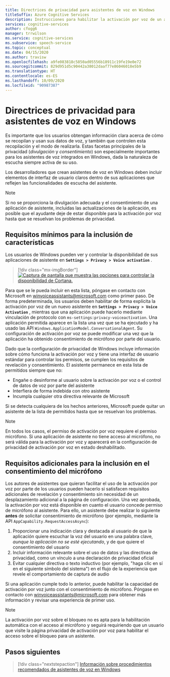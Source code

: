 ```yaml
---
title: Directrices de privacidad para asistentes de voz en Windows
titleSuffix: Azure Cognitive Services
description: Instrucciones para habilitar la activación por voz de un agente de voz de forma predeterminada.
services: cognitive-services
author: cfogg6
manager: trrwilson
ms.service: cognitive-services
ms.subservice: speech-service
ms.topic: conceptual
ms.date: 04/15/2020
ms.author: travisw
ms.openlocfilehash: a9fe083818c5850ad05556b18911c19fe19e0e72
ms.sourcegitcommit: 829d951d5c90442a38012daaf77e86046018e5b9
ms.translationtype: HT
ms.contentlocale: es-ES
ms.lasthandoff: 10/09/2020
ms.locfileid: "90987387"
---
```

# <a name="privacy-guidelines-for-voice-assistants-on-windows"></a>Directrices de privacidad para asistentes de voz en Windows

Es importante que los usuarios obtengan información clara acerca de cómo se recopilan y usan sus datos de voz, y también que controlen esta recopilación y el modo de realizarla. Estas facetas principales de la privacidad (*divulgación* y *consentimiento*) son especialmente importantes para los asistentes de voz integrados en Windows, dada la naturaleza de escucha siempre activa de su uso.

Los desarrolladores que crean asistentes de voz en Windows deben incluir elementos de interfaz de usuario claros dentro de sus aplicaciones que reflejen las funcionalidades de escucha del asistente.

> [!NOTE]
> Si no se proporciona la divulgación adecuada y el consentimiento de una aplicación de asistente, incluidas las actualizaciones de la aplicación, es posible que el ayudante deje de estar disponible para la activación por voz hasta que se resuelvan los problemas de privacidad.

## <a name="minimum-requirements-for-feature-inclusion"></a>Requisitos mínimos para la inclusión de características

Los usuarios de Windows pueden ver y controlar la disponibilidad de sus aplicaciones de asistente en **`Settings > Privacy > Voice activation`** .

 > [!div class="mx-imgBorder"]
 > [![Captura de pantalla que muestra las opciones para controlar la disponibilidad de Cortana. ](media/voice-assistants/windows_voice_assistant/privacy-app-listing.png "Una entrada de configuración de privacidad de activación por voz de Windows para una aplicación de asistente")](media/voice-assistants/windows_voice_assistant/privacy-app-listing.png#lightbox)

Para que se le pueda incluir en esta lista, póngase en contacto con Microsoft en winvoiceassistants@microsoft.com como primer paso. De forma predeterminada, los usuarios deben habilitar de forma explícita la activación por voz de un nuevo asistente en **`Settings > Privacy > Voice Activation`** , mientras que una aplicación puede hacerlo mediante vinculación de protocolo con `ms-settings:privacy-voiceactivation`. Una aplicación permitida aparece en la lista una vez que se ha ejecutado y ha usado las API `Windows.ApplicationModel.ConversationalAgent`. Su configuración de activación por voz se puede modificar una vez que la aplicación ha obtenido consentimiento de micrófono por parte del usuario.

Dado que la configuración de privacidad de Windows incluye información sobre cómo funciona la activación por voz y tiene una interfaz de usuario estándar para controlar los permisos, se cumplen los requisitos de revelación y consentimiento. El asistente permanece en esta lista de permitidos siempre que no:

* Engañe o desinforme al usuario sobre la activación por voz o el control de datos de voz por parte del asistente
* Interfiera de forma indebida con otro asistente
* Incumpla cualquier otra directiva relevante de Microsoft

Si se detecta cualquiera de los hechos anteriores, Microsoft puede quitar un asistente de la lista de permitidos hasta que se resuelvan los problemas.

> [!NOTE]
> En todos los casos, el permiso de activación por voz requiere el permiso micrófono. Si una aplicación de asistente no tiene acceso al micrófono, no será válida para la activación por voz y aparecerá en la configuración de privacidad de activación por voz en estado deshabilitado.

## <a name="additional-requirements-for-inclusion-in-microphone-consent"></a>Requisitos adicionales para la inclusión en el consentimiento del micrófono

Los autores de asistentes que quieran facilitar el uso de la activación por voz por parte de los usuarios pueden hacerlo si satisfacen requisitos adicionales de revelación y consentimiento sin necesidad de un desplazamiento adicional a la página de configuración. Una vez aprobada, la activación por voz está disponible en cuanto el usuario concede permiso de micrófono al asistente. Para ello, un asistente debe realizar lo siguiente **antes** de solicitar consentimiento de micrófono (por ejemplo, mediante la API `AppCapability.RequestAccessAsync`):

1. Proporcionar una indicación clara y destacada al usuario de que la aplicación quiere escuchar la voz del usuario en una palabra clave, *aunque la aplicación no se esté ejecutando*, y de que quiere el consentimiento del usuario
1. Incluir información relevante sobre el uso de datos y las directivas de privacidad, como un vínculo a una declaración de privacidad oficial
1. Evitar cualquier directiva o texto inductivo (por ejemplo, "haga clic en sí en el siguiente símbolo del sistema") en el flujo de la experiencia que revele el comportamiento de captura de audio

Si una aplicación cumple todo lo anterior, puede habilitar la capacidad de activación por voz junto con el consentimiento de micrófono. Póngase en contacto con winvoiceassistants@microsoft.com para obtener más información y revisar una experiencia de primer uso.

> [!NOTE]
> La activación por voz sobre el bloqueo no es apta para la habilitación automática con el acceso al micrófono y seguirá requiriendo que un usuario que visite la página privacidad de activación por voz para habilitar el acceso sobre el bloqueo para un asistente.

## <a name="next-steps"></a>Pasos siguientes

> [!div class="nextstepaction"]
> [Información sobre procedimientos recomendados de asistentes de voz en Windows](windows-voice-assistants-best-practices.md)